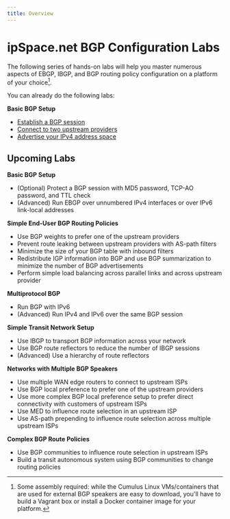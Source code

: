 ```yaml
---
title: Overview
---
```

# ipSpace.net BGP Configuration Labs

The following series of hands-on labs will help you master numerous aspects of EBGP, IBGP, and BGP routing policy configuration on a platform of your choice[^PC].

You can already do the following labs:

**Basic BGP Setup**

* [Establish a BGP session](getting-started/1-session.md)
* [Connect to two upstream providers](getting-started/2-multihomed.md)
* [Advertise your IPv4 address space](getting-started/3-originate.md)

## Upcoming Labs

**Basic BGP Setup**

* (Optional) Protect a BGP session with MD5 password, TCP-AO password, and TTL check
* (Advanced) Run EBGP over unnumbered IPv4 interfaces or over IPv6 link-local addresses

**Simple End-User BGP Routing Policies**

* Use BGP weights to prefer one of the upstream providers
* Prevent route leaking between upstream providers with AS-path filters
* Minimize the size of your BGP table with inbound filters
* Redistribute IGP information into BGP and use BGP summarization to minimize the number of BGP advertisements
* Perform simple load balancing across parallel links and across upstream provider

**Multiprotocol BGP**

* Run BGP with IPv6
* (Advanced) Run IPv4 and IPv6 over the same BGP session

**Simple Transit Network Setup**

* Use IBGP to transport BGP information across your network
* Use BGP route reflectors to reduce the number of IBGP sessions
* (Advanced) Use a hierarchy of route reflectors

**Networks with Multiple BGP Speakers**

* Use multiple WAN edge routers to connect to upstream ISPs
* Use BGP local preference to prefer one of the upstream providers
* Use more complex BGP local preference setup to prefer direct connectivity with customers of upstream ISPs
* Use MED to influence route selection in an upstream ISP
* Use AS-path prepending to influence route selection across multiple upstream ISPs

**Complex BGP Route Policies**

* Use BGP communities to influence route selection in upstream ISPs
* Build a transit autonomous system using BGP communities to change routing policies

[^PC]: Some assembly required: while the Cumulus Linux VMs/containers that are used for external BGP speakers are easy to download, you'll have to build a Vagrant box or install a Docker container image for your platform. 